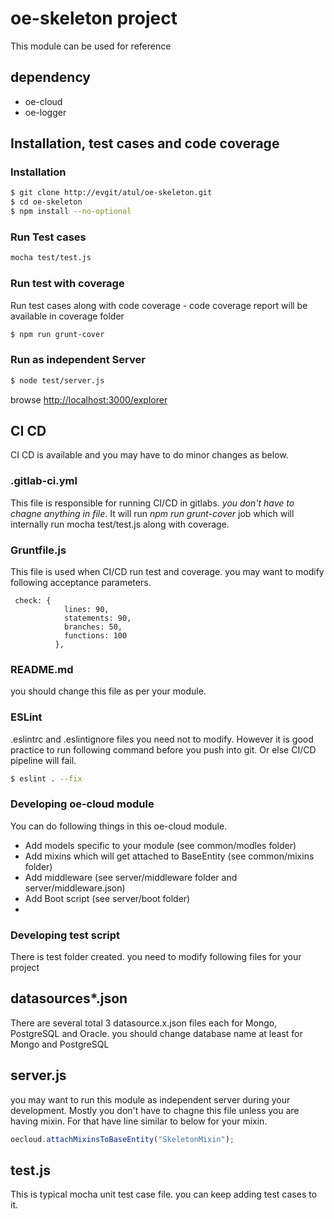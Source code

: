 # oe-skeleton project 

This module can be used for reference

## dependency
* oe-cloud
* oe-logger
 
## Installation, test cases and code coverage

### Installation

```sh
$ git clone http://evgit/atul/oe-skeleton.git
$ cd oe-skeleton
$ npm install --no-optional
```



### Run Test cases

```sh
mocha test/test.js
```

### Run test with coverage

Run test cases along with code coverage - code coverage report will be available in coverage folder

```sh
$ npm run grunt-cover
```

### Run as independent Server

```sh
$ node test/server.js
```

browse  [http://localhost:3000/explorer](http://localhost:3000/explorer) 

## CI CD

CI CD is available and you may have to do minor changes as below.

### .gitlab-ci.yml

This file is responsible for running CI/CD in gitlabs. *you don't have to chagne anything in file*. It will run *npm run grunt-cover* job which will internally run mocha test/test.js along with coverage.


### Gruntfile.js

This file is used when CI/CD run test and coverage. you may want to modify following acceptance parameters.


```
 check: {
            lines: 90,
            statements: 90,
            branches: 50,
            functions: 100
          },

```

### README.md

you should change this file as per your module.

### ESLint

.eslintrc and .eslintignore files you need not to modify. However it is good practice to run following command before you push into git. Or else CI/CD pipeline will fail.

```sh
$ eslint . --fix
```

### Developing oe-cloud module

You can do following things in this oe-cloud module.

* Add models specific to your module (see common/modles folder)
* Add mixins which will get attached to BaseEntity (see common/mixins folder)
* Add middleware (see server/middleware folder and server/middleware.json)
* Add Boot script (see server/boot folder)
* 

### Developing test script 

There is test folder created. you need to modify following files for your project

## datasources*.json 

There are several total 3 datasource.x.json files each for Mongo, PostgreSQL and Oracle. you should change database name at least for Mongo and PostgreSQL

## server.js

you may want to run this module as independent server during your development.  Mostly you don't have to chagne this file unless you are having mixin. For that have line similar to below for your mixin.

```javascript
oecloud.attachMixinsToBaseEntity("SkeletonMixin");

```


## test.js

This is typical mocha unit test case file. you can keep adding test cases to it.











